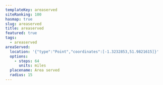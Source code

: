 ```yaml
---
templateKey: areaserved
siteRanking: 100
hasmap: true
slug: areaserved
title: areaserved
featured: true
tags:
  - areaserved
areaServed:
  location: '{"type":"Point","coordinates":[-1.3232853,51.9821615]}'
  options:
    - steps: 64
      units: miles
  placename: Area served
  radius: 15
---
```

